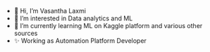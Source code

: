 - 👋 Hi, I’m Vasantha Laxmi
- 👀 I’m interested in Data analytics and ML
- 🌱 I’m currently learning ML on Kaggle platform and various other sources
- ✨ Working as Automation Platform Developer 

<!---
VasuLax/VasuLax is a ✨ special ✨ repository because its `README.md` (this file) appears on your GitHub profile.
You can click the Preview link to take a look at your changes.
--->
